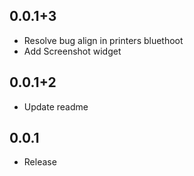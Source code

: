 ## 0.0.1+3

- Resolve bug align in printers bluethoot
- Add Screenshot widget

## 0.0.1+2

- Update readme

## 0.0.1

- Release
